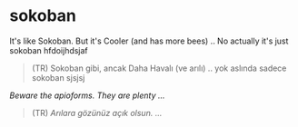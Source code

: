 sokoban
=======

It's like Sokoban. But it's Cooler (and has more bees) .. No actually it's just sokoban hfdoijhdsjaf

> (TR) Sokoban gibi, ancak Daha Havalı (ve arılı) .. yok aslında sadece sokoban sjsjsj

*Beware the apioforms. They are plenty ...*

> (TR) *Arılara gözünüz açık olsun. ...*
